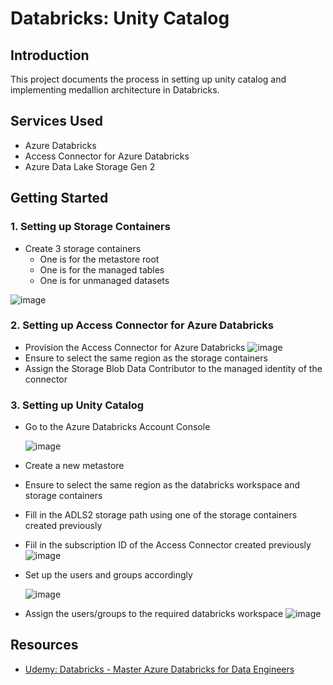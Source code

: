 # Databricks: Unity Catalog

## Introduction

This project documents the process in setting up unity catalog and implementing medallion architecture in Databricks.

## Services Used

- Azure Databricks
- Access Connector for Azure Databricks
- Azure Data Lake Storage Gen 2

## Getting Started

### 1. Setting up Storage Containers

- Create 3 storage containers
  - One is for the metastore root
  - One is for the managed tables
  - One is for unmanaged datasets

![image](https://github.com/user-attachments/assets/139ae8a1-171e-499b-abc5-9d5f00160c4c)

### 2. Setting up Access Connector for Azure Databricks

- Provision the Access Connector for Azure Databricks
  ![image](https://github.com/user-attachments/assets/ca0e1972-322d-41ae-b831-f2467dd3c1f8)
- Ensure to select the same region as the storage containers
- Assign the Storage Blob Data Contributor to the managed identity of the connector

### 3. Setting up Unity Catalog

- Go to the Azure Databricks Account Console

  ![image](https://github.com/user-attachments/assets/1bae207f-e28e-4c79-9ba3-e8cf06379553)

- Create a new metastore
 - Ensure to select the same region as the databricks workspace and storage containers
 - Fill in the ADLS2 storage path using one of the storage containers created previously
 - Fiil in the subscription ID of the Access Connector created previously
![image](https://github.com/user-attachments/assets/fa43c67c-ab34-48f9-80e1-e0f13ebbed17)
- Set up the users and groups accordingly

  ![image](https://github.com/user-attachments/assets/cf1d2316-4aec-4643-942a-30c478cce3c4)
- Assign the users/groups to the required databricks workspace
![image](https://github.com/user-attachments/assets/970b435d-c1e5-492c-a18b-60da45df1a92)


## Resources

- [Udemy: Databricks - Master Azure Databricks for Data Engineers](https://www.udemy.com/course/master-azure-databricks-for-data-engineers/)
